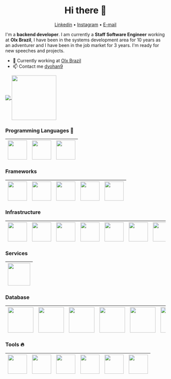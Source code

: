 <h1 align="center">Hi there 👋</h1>

<p align="center">
  <a href="https://www.linkedin.com/in/dyohan9">Linkedin</a> •
  <a href="https://www.instagram.com/dyohan9/">Instagram</a> •
  <a href="mailto:dyohan9@gmail.com">E-mail</a>  
</p>

I'm a __backend developer__. I am currently a __Staff Software Engineer__ working at __Olx Brazil__, I have been in the systems development area for 10 years as an adventurer and I have been in the job market for 3 years. I'm ready for new speeches and projects.

* 💼 Currently working at [Olx Brazil](https://www.olx.com.br/) <br/>
* 📫 Contact me [dyohan9](https://www.linkedin.com/in/dyohan9)


<p align="left">
  <a href="https://github.com/anuraghazra/github-readme-stats">
    <img
      align="center"
      src="https://github-readme-stats.vercel.app/api/top-langs/?username=dyohan9&layout=compact"
    />
  </a>
  <a href="https://github.com/anuraghazra/github-readme-stats">
    <img
      align="center"
      height="140"
      src="https://github-readme-stats.vercel.app/api?username=dyohan9&count_private=true&show_icons=true&custom_title=Github%20Status&hide=issues"
    />
  </a>
</p>


### Programming Languages  :rocket:
|<img src="https://user-images.githubusercontent.com/5360835/87236392-6510ef80-c3bf-11ea-9a73-396263917cd2.png" width=60> | <img src="https://user-images.githubusercontent.com/5360835/87236398-7b1eb000-c3bf-11ea-9d89-0ad78850f881.jpg" width=60> | <img src="https://user-images.githubusercontent.com/5360835/87236417-d781cf80-c3bf-11ea-9bea-92cd44961bd7.png" width=60>
|:---:|:---:|:---:|


### Frameworks
|<img src="https://user-images.githubusercontent.com/5360835/87236476-8aeac400-c3c0-11ea-878c-91eff0be336e.png" width=60> | <img src="https://user-images.githubusercontent.com/5360835/87236490-c08fad00-c3c0-11ea-9b4c-eea9df6c32ec.png" width=60> | <img src="https://user-images.githubusercontent.com/5360835/87236501-ee74f180-c3c0-11ea-9af1-37a3b141a83e.png" width=60> | <img src="https://user-images.githubusercontent.com/5360835/87236522-22e8ad80-c3c1-11ea-936c-e8d51ed97141.png" width=60> | <img src="https://user-images.githubusercontent.com/5360835/98416682-4fa28e00-205e-11eb-80c4-f904c5ceab43.png" width=60>
|:---:|:---:|:---:|:---:|:---:|

### Infrastructure
|<img src="https://user-images.githubusercontent.com/5360835/89344635-8ee6ca80-d67c-11ea-9f73-cce3814a3e08.png" width=60> | <img src="https://user-images.githubusercontent.com/5360835/89344689-a45bf480-d67c-11ea-952a-0170bf0ca5ed.png" width=60> | <img src="https://user-images.githubusercontent.com/5360835/89347334-eb4be900-d680-11ea-90c7-22e9d9848aad.png" width=60> | <img src="https://user-images.githubusercontent.com/5360835/89347424-1f270e80-d681-11ea-8109-4d6580597927.png" width=60> | <img src="https://user-images.githubusercontent.com/5360835/89347467-3e25a080-d681-11ea-8a62-c4b52405f3af.png" width=60> | <img src="https://user-images.githubusercontent.com/5360835/98417411-a0ff4d00-205f-11eb-8fc6-1942df018372.png" width=60> | <img src="https://user-images.githubusercontent.com/5360835/98417499-c724ed00-205f-11eb-8c1a-ab475eb82a6f.png" width=60> | <img src="https://user-images.githubusercontent.com/5360835/98417528-da37bd00-205f-11eb-910e-54d232486789.png" width=60> | <img src="https://user-images.githubusercontent.com/5360835/98417647-1e2ac200-2060-11eb-84f6-7f537b0c4a27.png" width=60>
|:---:|:---:|:---:|:---:|:---:|:---:|:---:|:---:|:---:|

### Services
|<img src="https://user-images.githubusercontent.com/5360835/98416635-3699dd00-205e-11eb-8d42-17b3c550978a.png" width=70>
|:---:|

### Database
|<img src="https://user-images.githubusercontent.com/5360835/98416969-df483c80-205e-11eb-8bb6-79313fb83449.png" width=80> | <img src="https://user-images.githubusercontent.com/5360835/98417027-f7b85700-205e-11eb-839b-f2cc68732d1c.png" width=80> | <img src="https://user-images.githubusercontent.com/5360835/98417074-0d2d8100-205f-11eb-97d5-5b7b658a9c59.png" width=80> | <img src="https://user-images.githubusercontent.com/5360835/98417173-3d751f80-205f-11eb-900f-02aa3a2f8045.png" width=80> | <img src="https://user-images.githubusercontent.com/5360835/98417277-6a293700-205f-11eb-95d8-df3c59a64f9f.png" width=80> | <img src="https://user-images.githubusercontent.com/5360835/98417315-7e6d3400-205f-11eb-80d7-26b222921c98.png" width=80>
|:---:|:---:|:---:|:---:|:---:|:---:|

### Tools :fire:
|<img src="https://user-images.githubusercontent.com/5360835/87236407-b325f300-c3bf-11ea-935d-4f2795eb9fdb.png" width=60> | <img src="https://user-images.githubusercontent.com/5360835/87236429-0435e700-c3c0-11ea-8aa9-83fcfe014183.png" width=60> | <img src="https://user-images.githubusercontent.com/5360835/87236438-24fe3c80-c3c0-11ea-9f1f-c2c205ccb685.png" width=60> | <img src="https://user-images.githubusercontent.com/5360835/87236442-36474900-c3c0-11ea-8fce-cec83ffcd2c9.jpg" width=60> | <img src="https://user-images.githubusercontent.com/5360835/87236451-4d863680-c3c0-11ea-8b85-763087c57c30.png" width=60> | <img src="https://user-images.githubusercontent.com/5360835/98416859-a90abd00-205e-11eb-95e3-167dd19b2b67.png" width=60> |
|:---:|:---:|:---:|:---:|:---:|:---:|
